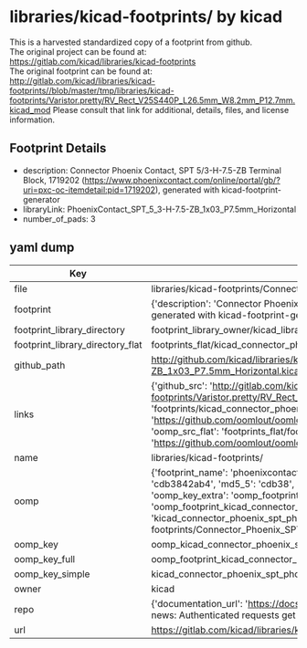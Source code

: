 # libraries/kicad-footprints/ by kicad  
This is a harvested standardized copy of a footprint from github.  
The original project can be found at:  
https://gitlab.com/kicad/libraries/kicad-footprints  
The original footprint can be found at:
http://gitlab.com/kicad/libraries/kicad-footprints//blob/master/tmp/libraries/kicad-footprints/Varistor.pretty/RV_Rect_V25S440P_L26.5mm_W8.2mm_P12.7mm.kicad_mod
Please consult that link for additional, details, files, and license information.  
## Footprint Details
* description: Connector Phoenix Contact, SPT 5/3-H-7.5-ZB Terminal Block, 1719202 (https://www.phoenixcontact.com/online/portal/gb/?uri=pxc-oc-itemdetail:pid=1719202), generated with kicad-footprint-generator  
* libraryLink: PhoenixContact_SPT_5_3-H-7.5-ZB_1x03_P7.5mm_Horizontal  
* number_of_pads: 3  
## yaml dump  
| Key | Value |  
| --- | --- |  
| file | libraries/kicad-footprints/Connector_Phoenix_SPT.pretty/PhoenixContact_SPT_5_3-H-7.5-ZB_1x03_P7.5mm_Horizontal.kicad_mod |  
| footprint | {'description': 'Connector Phoenix Contact, SPT 5/3-H-7.5-ZB Terminal Block, 1719202 (https://www.phoenixcontact.com/online/portal/gb/?uri=pxc-oc-itemdetail:pid=1719202), generated with kicad-footprint-generator', 'libraryLink': 'PhoenixContact_SPT_5_3-H-7.5-ZB_1x03_P7.5mm_Horizontal', 'number_of_pads': 3} |  
| footprint_library_directory | footprint_library_owner/kicad_libraries/kicad-footprints/ |  
| footprint_library_directory_flat | footprints_flat/kicad_connector_phoenix_spt_phoenixcontact_spt_5_3_h_7_5_zb_1x03_p7_5mm_horizontal/working |  
| github_path | http://github.com/kicad/libraries/kicad-footprints//blob/master/tmp/libraries/kicad-footprints/Connector_Phoenix_SPT.pretty/PhoenixContact_SPT_5_3-H-7.5-ZB_1x03_P7.5mm_Horizontal.kicad_mod |  
| links | {'github_src': 'http://gitlab.com/kicad/libraries/kicad-footprints//blob/master/tmp/libraries/kicad-footprints/Varistor.pretty/RV_Rect_V25S440P_L26.5mm_W8.2mm_P12.7mm.kicad_mod', 'github_src_repo': 'https://gitlab.com/kicad/libraries/kicad-footprints', 'oomp_bot': 'footprints/kicad_connector_phoenix_spt_phoenixcontact_spt_5_3_h_7_5_zb_1x03_p7_5mm_horizontal/working', 'oomp_bot_github': 'https://github.com/oomlout/oomlout_oomp_footprint_bot/tree/main/footprints/kicad_connector_phoenix_spt_phoenixcontact_spt_5_3_h_7_5_zb_1x03_p7_5mm_horizontal/working', 'oomp_src_flat': 'footprints_flat/footprints_flat/kicad_connector_phoenix_spt_phoenixcontact_spt_5_3_h_7_5_zb_1x03_p7_5mm_horizontal/working', 'oomp_src_flat_github': 'https://github.com/oomlout/oomlout_oomp_footprint_src/tree/main/footprints_flat/kicad_connector_phoenix_spt_phoenixcontact_spt_5_3_h_7_5_zb_1x03_p7_5mm_horizontal/working'} |  
| name | libraries/kicad-footprints/ |  
| oomp | {'footprint_name': 'phoenixcontact_spt_5_3_h_7_5_zb_1x03_p7_5mm_horizontal', 'library_name': 'connector_phoenix_spt', 'md5': 'cdb3842ab435916a9c0d4bdb5f3be290', 'md5_10': 'cdb3842ab4', 'md5_5': 'cdb38', 'md5_6': 'cdb384', 'oomp_key': 'oomp_kicad_connector_phoenix_spt_phoenixcontact_spt_5_3_h_7_5_zb_1x03_p7_5mm_horizontal', 'oomp_key_extra': 'oomp_footprint_kicad_connector_phoenix_spt_phoenixcontact_spt_5_3_h_7_5_zb_1x03_p7_5mm_horizontal', 'oomp_key_full': 'oomp_footprint_kicad_connector_phoenix_spt_phoenixcontact_spt_5_3_h_7_5_zb_1x03_p7_5mm_horizontal_cdb384', 'oomp_key_simple': 'kicad_connector_phoenix_spt_phoenixcontact_spt_5_3_h_7_5_zb_1x03_p7_5mm_horizontal', 'original_filename': 'libraries/kicad-footprints/Connector_Phoenix_SPT.pretty/PhoenixContact_SPT_5_3-H-7.5-ZB_1x03_P7.5mm_Horizontal.kicad_mod', 'owner_name': 'kicad'} |  
| oomp_key | oomp_kicad_connector_phoenix_spt_phoenixcontact_spt_5_3_h_7_5_zb_1x03_p7_5mm_horizontal |  
| oomp_key_full | oomp_footprint_kicad_connector_phoenix_spt_phoenixcontact_spt_5_3_h_7_5_zb_1x03_p7_5mm_horizontal |  
| oomp_key_simple | kicad_connector_phoenix_spt_phoenixcontact_spt_5_3_h_7_5_zb_1x03_p7_5mm_horizontal |  
| owner | kicad |  
| repo | {'documentation_url': 'https://docs.github.com/rest/overview/resources-in-the-rest-api#rate-limiting', 'message': "API rate limit exceeded for 84.66.173.59. (But here's the good news: Authenticated requests get a higher rate limit. Check out the documentation for more details.)"} |  
| url | https://gitlab.com/kicad/libraries/kicad-footprints |  

